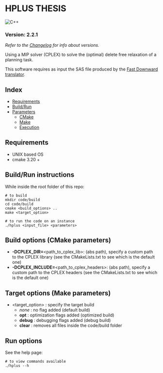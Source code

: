 # HPLUS THESIS
![C++](https://img.shields.io/badge/C%2B%2B-00599C?style=for-the-badge&logo=c%2B%2B&logoColor=white)

### Version: 2.2.1  
_Refer to the [Changelog](Changelog.md) for info about versions._  


Using a MIP solver (CPLEX) to solve the (optimal) delete free relaxation of a planning task.  

This software requires as input the SAS file produced by the [Fast Downward translator](https://www.fast-downward.org/).

## Index

- [Requirements](#requirements)
- [Build/Run](#buildrun-instructions)
- [Parameters](#parameters)
  - [CMake](#cmake-flags)
  - [Make](#make-flags)
  - [Execution](#run-options)

## Requirements

- UNIX based OS
- cmake 3.20 +

## Build/Run instructions

While inside the root folder of this repo:

```shell
# to build
mkdir code/build
cd code/build
cmake <build_options> ..
make <target_option>

# to run the code on an instance
./hplus <input_file> <parameters>
```

## Build options (CMake parameters)

- **-DCPLEX_DIR=**\<path_to_cplex_lib>: (abs path), specify a custom path to the CPLEX library (see the CMakeLists.txt to see which is the default one)
- **-DCPLEX_INCLUDE=**\<path_to_cplex_headers>: (abs path), specify a custom path to the CPLEX headers (see the CMakeLists.txt to see which is the default one)

## Target options (Make parameters)

- \<target_option> : specify the target build
  - _none_ : no flag added (default build)
  - **opt** : optimization flags added (optimized build)
  - **debug** : debugging flags added (debug build)
  - **clear** : removes all files inside the code/build folder

## Run options

See the help page:
```shell
# to view commands available
./hplus --h
```

